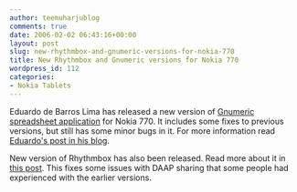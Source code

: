 ```yaml
---
author: teemuharjublog
comments: true
date: 2006-02-02 06:43:16+00:00
layout: post
slug: new-rhythmbox-and-gnumeric-versions-for-nokia-770
title: New Rhythmbox and Gnumeric versions for Nokia 770
wordpress_id: 112
categories:
- Nokia Tablets
---
```


Eduardo de Barros Lima has released a new version of [Gnumeric spreadsheet application](http://www.gnome.org/projects/gnumeric/) for Nokia 770. It includes some fixes to previous versions, but still has some minor bugs in it. For more information read [Eduardo's post in his blog](http://etrunko.blogspot.com/2006/01/gnumeric-162-released.html).

New version of Rhythmbox has also been released. Read more about it in [this post](http://tuxrecife.blogspot.com/2006/01/new-year-new-projects-new-files.html). This fixes some issues with DAAP sharing that some people had experienced with the earlier versions.
